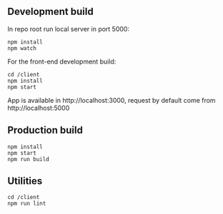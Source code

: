 ## Development build

In repo root run local server in port 5000:

    npm install
    npm watch
    
For the front-end development build:

    cd /client
    npm install
    npm start
    
App is available in http://localhost:3000, request by default come from http://localhost:5000

## Production build

    npm install
    npm start
    npm run build

## Utilities

    cd /client
    npm run lint
